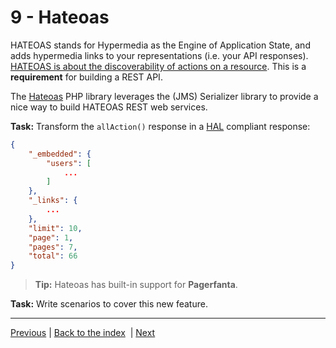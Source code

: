 # 9 - Hateoas

HATEOAS stands for Hypermedia as the Engine of Application State, and adds
hypermedia links to your representations (i.e. your API responses). [HATEOAS is
about the discoverability of actions on a
resource](http://timelessrepo.com/haters-gonna-hateoas). This is a
**requirement** for building a REST API.

The [Hateoas](https://github.com/willdurand/Hateoas) PHP library leverages the
(JMS) Serializer library to provide a nice way to build HATEOAS REST web
services.

**Task:**  Transform the `allAction()` response in a
[HAL](http://stateless.co/hal_specification.html) compliant response:

```json
{
    "_embedded": {
        "users": [
            ...
        ]
    },
    "_links": {
        ...
    },
    "limit": 10,
    "page": 1,
    "pages": 7,
    "total": 66
}
```

> **Tip:** Hateoas has built-in support for **Pagerfanta**.

**Task:** Write scenarios to cover this new feature.

---

[Previous](8-documentation.md)&nbsp;|&nbsp;[Back to the
index](https://github.com/willdurand/workshop-rest-from-zero-to-hero#instructions)
&nbsp;|&nbsp;[Next](10-security.md)
